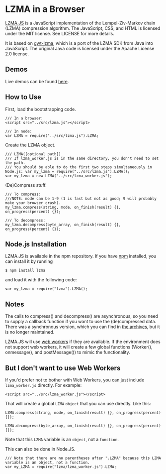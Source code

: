 LZMA in a Browser
===

[LZMA.JS](https://github.com/nmrugg/LZMA-JS) is a JavaScript implementation of the Lempel-Ziv-Markov chain (LZMA) compression algorithm.
The JavaScript, CSS, and HTML is licensed under the MIT license.  See LICENSE for more details.

It is based on [gwt-lzma](http://code.google.com/p/gwt-lzma/), which is a port of the LZMA SDK from
Java into JavaScript.  The original Java code is licensed under the Apache License 2.0 license.

Demos
---

Live demos can be found [here](http://nmrugg.github.com/LZMA-JS/ "Demos").

How to Use
---

First, load the bootstrapping code.
    
    /// In a browser:
    <script src="../src/lzma.js"></script>

    /// In node:
    var LZMA = require("../src/lzma.js").LZMA;

Create the LZMA object.
    
    /// LZMA([optional path])
    /// If lzma_worker.js is in the same directory, you don't need to set the path.
    /// You should be able to do the first two steps simultaneously in Node.js: var my_lzma = require("../src/lzma.js").LZMA();
    var my_lzma = new LZMA("../src/lzma_worker.js");

(De)Compress stuff.

    /// To compress:
    ///NOTE: mode can be 1-9 (1 is fast but not as good; 9 will probably make your browser crash).
    my_lzma.compress(string, mode, on_finish(result) {}, on_progress(percent) {});
    
    /// To decompress:
    my_lzma.decompress(byte_array, on_finish(result) {}, on_progress(percent) {});

Node.js Installation
---

LZMA.JS is available in the npm repository.  If you have [npm](https://github.com/isaacs/npm) installed, you can install it by running
    
    $ npm install lzma

and load it with the following code:
    
    var my_lzma = require("lzma").LZMA();
    

Notes
---

The calls to compress() and decompress() are asynchronous, so you need to supply a callback function if you
want to use the (de)compressed data.  There was a synchronous version, which you can find in
[the archives](https://github.com/nmrugg/LZMA-JS/archives/ef453c278e5087de68b869b2f0d023a0ff922aa2),
but it is no longer maintained.

LZMA.JS will use [web workers](http://www.whatwg.org/specs/web-workers/current-work/) if they are available.  If the
environment does not support web workers, it will create a few global functions (Worker(), onmessage(), and
postMessage()) to mimic the functionality.

But I don't want to use Web Workers
---

If you'd prefer not to bother with Web Workers, you can just include <code>lzma_worker.js</code> directly. For example:

    <script src="../src/lzma_worker.js"></script>

That will create a global <code>LZMA</code> <code>object</code> that you can use directly. Like this:

    LZMA.compress(string, mode, on_finish(result) {}, on_progress(percent) {});
    
    LZMA.decompress(byte_array, on_finish(result) {}, on_progress(percent) {});

Note that this <code>LZMA</code> variable is an <code>object</code>, not a <code>function</code>.

This can also be done in Node.JS.

    /// Note that there are no parentheses after ".LZMA" because this LZMA variable is an object, not a function.
    var my_LZMA = require("lzma/lzma_worker.js").LZMA;
